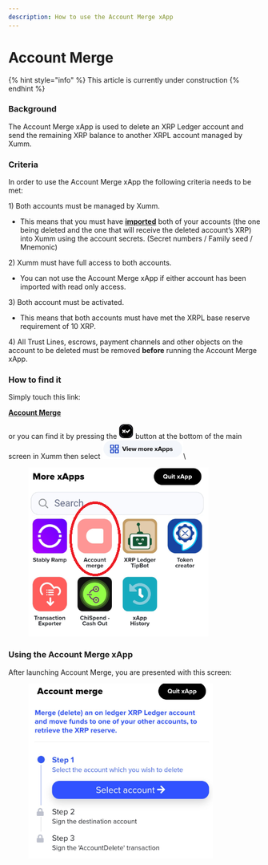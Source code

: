 ```yaml
---
description: How to use the Account Merge xApp
---
```


# Account Merge

{% hint style="info" %}
This article is currently under construction
{% endhint %}

### **Background**

The Account Merge xApp is used to delete an XRP Ledger account and send the remaining XRP balance to another XRPL account managed by Xumm.

### **Criteria**

In order to use the Account Merge xApp the following criteria needs to be met:

1\) Both accounts must be managed by Xumm.

* This means that you must have [**imported**](../../getting-started-with-xumm/importing-your-account/) both of your accounts (the one being deleted and the one that will receive the deleted account’s XRP) into Xumm using the account secrets. (Secret numbers / Family seed / Mnemonic)

2\) Xumm must have full access to both accounts.

* You can not use the Account Merge xApp if either account has been imported with read only access.

3\) Both account must be activated.

* This means that both accounts must have met the XRPL base reserve requirement of 10 XRP.

4\) All Trust Lines, escrows, payment channels and other objects on the account to be deleted must be removed **before** running the Account Merge xApp.



### **How to find it**

Simply touch this link:

[**Account Merge**](https://xumm.app/detect/xapp:xumm.accountmerge)

or you can find it by pressing the <img src="../../.gitbook/assets/image (2) (5) (1).png" alt="" data-size="line"> button at the bottom of the main screen in Xumm then select ![](<../../.gitbook/assets/image (2) (6) (1).png>)\


<figure><img src="../../.gitbook/assets/Account merge - xApp - 1.png" alt=""><figcaption></figcaption></figure>

### **Using the Account Merge xApp**

After launching Account Merge, you are presented with this screen:

<figure><img src="../../.gitbook/assets/Account merge - 1.png" alt=""><figcaption></figcaption></figure>
